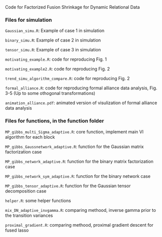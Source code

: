 Code for Factorized Fusion Shrinkage for Dynamic Relational Data

### Files for simulation

`Gaussian_simu.R`: Example of case 1 in simulation 

`binary_simu.R`: Example of case 2 in simulation 

`tensor_simu.R`:  Example of case 3 in simulation 

`motivating_example.R`: code for reproducing Fig. 1

`motivating_example2.R`: code for reproducing Fig. 2

`trend_simu_algorithm_compare.R`: code for reproducing Fig. 2

`formal_alliance.R`: code for reproducing formal alliance data analysis, Fig. 3-5 (Up to some othogonal transformations)

`animation_alliance.pdf`: animated version of visulization of formal alliance data analysis


### Files for functions, in the function folder

`MP_gibbs_multi_Sigma_adaptive.R`: core function, implement main VI algorithm for each block

`MP_gibbs_Gaussnetwork_adaptive.R`: function for the Gaussian matrix factorization case

`MP_gibbs_network_adaptive.R`: function for the binary matrix factorization case

`MP_gibbs_network_sym_adaptive.R`: function for the binary network case

`MP_gibbs_tensor_adaptive.R`:  function for the Gaussian tensor decomposition case

`helper.R`: some helper functions

`mix_DN_adaptive_invgamma.R`: comparing methood, inverse gamma prior to the transition variances 

`proximal_gradient.R`: comparing methood, proximal gradient descent for fused lasso 